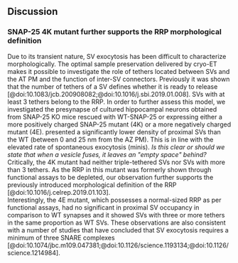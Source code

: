 ## Discussion
### SNAP-25 4K mutant further supports the RRP morphological definition
Due to its transient nature, SV exocytosis has been difficult to characterize morphologically. 
The optimal sample preservation delivered by cryo-ET makes it possible to investigate the role of tethers located between SVs and the AT PM and the function of inter-SV connectors. Previously it was shown that the number of tethers of a SV defines whether it is ready to release [@doi:10.1083/jcb.200908082;@doi:10.1016/j.sbi.2019.01.008].
SVs with at least 3 tethers belong to the RRP. 
In order to further assess this model, we investigated the presynapse of cultured hippocampal neurons obtained from SNAP-25 KO mice rescued with WT-SNAP-25 or expressing either a more positively charged SNAP-25 mutant (4K) or a more negatively charged mutant (4E). 
 presented a significantly lower density of proximal SVs than the WT (between 0 and 25 nm from the AZ PM). This is in line with the elevated rate of spontaneous exocytosis (minis). 
_Is this clear or should we state that when a vesicle fuses, it leaves an "empty space" behind?_
Critically, the 4K mutant had neither triple-tethered SVs nor SVs with more than 3 tethers.
As the RRP in this mutant was formerly shown through functional assays to be depleted, our observation further supports the previously introduced morphological definition of the RRP [@doi:10.1016/j.celrep.2019.01.103].  
Interestingly, the 4E mutant, which possesses a normal-sized RRP as per functional assays, had no significant in proximal SV occupancy in comparison to WT synapses and it showed SVs with three or more tethers in the same proportion as WT SVs. 
These observations are also consistent with a number of studies that have concluded that SV exocytosis requires a minimum of three SNARE complexes [@doi:10.1074/jbc.m109.047381;@doi:10.1126/science.1193134;@doi:10.1126/science.1214984].



